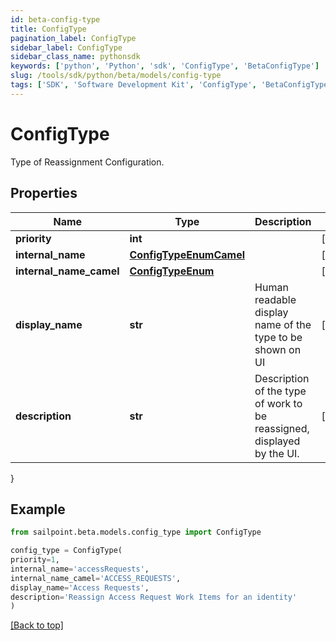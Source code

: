 ```yaml
---
id: beta-config-type
title: ConfigType
pagination_label: ConfigType
sidebar_label: ConfigType
sidebar_class_name: pythonsdk
keywords: ['python', 'Python', 'sdk', 'ConfigType', 'BetaConfigType'] 
slug: /tools/sdk/python/beta/models/config-type
tags: ['SDK', 'Software Development Kit', 'ConfigType', 'BetaConfigType']
---
```


# ConfigType

Type of Reassignment Configuration.

## Properties

Name | Type | Description | Notes
------------ | ------------- | ------------- | -------------
**priority** | **int** |  | [optional] 
**internal_name** | [**ConfigTypeEnumCamel**](config-type-enum-camel) |  | [optional] 
**internal_name_camel** | [**ConfigTypeEnum**](config-type-enum) |  | [optional] 
**display_name** | **str** | Human readable display name of the type to be shown on UI | [optional] 
**description** | **str** | Description of the type of work to be reassigned, displayed by the UI. | [optional] 
}

## Example

```python
from sailpoint.beta.models.config_type import ConfigType

config_type = ConfigType(
priority=1,
internal_name='accessRequests',
internal_name_camel='ACCESS_REQUESTS',
display_name='Access Requests',
description='Reassign Access Request Work Items for an identity'
)

```
[[Back to top]](#) 

